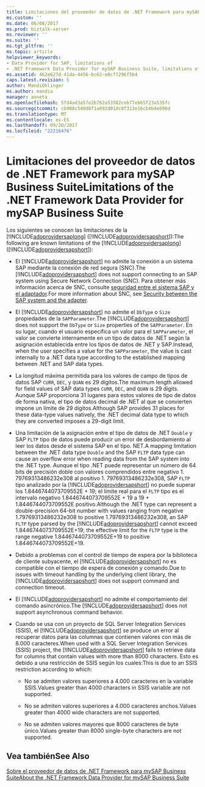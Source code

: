 ```yaml
---
title: Limitaciones del proveedor de datos de .NET Framework para mySAP Business Suite | Documentos de Microsoft
ms.custom: ''
ms.date: 06/08/2017
ms.prod: biztalk-server
ms.reviewer: ''
ms.suite: ''
ms.tgt_pltfrm: ''
ms.topic: article
helpviewer_keywords:
- Data Provider for SAP, limitations of
- .NET Framework Data Provider for mySAP Business Suite, limitations of
ms.assetid: 462e627d-41da-4456-bc62-e8cf7296f5b4
caps.latest.revision: 5
author: MandiOhlinger
ms.author: mandia
manager: anneta
ms.openlocfilehash: 5fd4ad3a57e2b762a53582ceb77eb65f23a535fc
ms.sourcegitcommit: cb908c540d8f1a692d01dc8f313e16cb4b4e696d
ms.translationtype: MT
ms.contentlocale: es-ES
ms.lasthandoff: 09/20/2017
ms.locfileid: "22216476"
---
```

# <a name="limitations-of-the-net-framework-data-provider-for-mysap-business-suite"></a><span data-ttu-id="8f7bf-102">Limitaciones del proveedor de datos de .NET Framework para mySAP Business Suite</span><span class="sxs-lookup"><span data-stu-id="8f7bf-102">Limitations of the .NET Framework Data Provider for mySAP Business Suite</span></span>
<span data-ttu-id="8f7bf-103">Los siguientes se conocen las limitaciones de la [!INCLUDE[adoprovidersaplong](../../includes/adoprovidersaplong-md.md)] ([!INCLUDE[adoprovidersapshort](../../includes/adoprovidersapshort-md.md)]):</span><span class="sxs-lookup"><span data-stu-id="8f7bf-103">The following are known limitations of the [!INCLUDE[adoprovidersaplong](../../includes/adoprovidersaplong-md.md)] ([!INCLUDE[adoprovidersapshort](../../includes/adoprovidersapshort-md.md)]):</span></span>  
  
-   <span data-ttu-id="8f7bf-104">El [!INCLUDE[adoprovidersapshort](../../includes/adoprovidersapshort-md.md)] no admite la conexión a un sistema SAP mediante la conexión de red segura (SNC).</span><span class="sxs-lookup"><span data-stu-id="8f7bf-104">The [!INCLUDE[adoprovidersapshort](../../includes/adoprovidersapshort-md.md)] does not support connecting to an SAP system using Secure Network Connection (SNC).</span></span> <span data-ttu-id="8f7bf-105">Para obtener más información acerca de SNC, consulte [seguridad entre el sistema SAP y el adaptador](../../adapters-and-accelerators/adapter-sap/security-between-the-sap-system-and-the-adapter.md).</span><span class="sxs-lookup"><span data-stu-id="8f7bf-105">For more information about SNC, see [Security between the SAP system and the adapter](../../adapters-and-accelerators/adapter-sap/security-between-the-sap-system-and-the-adapter.md).</span></span>
  
-   <span data-ttu-id="8f7bf-106">El [!INCLUDE[adoprovidersapshort](../../includes/adoprovidersapshort-md.md)] no admite el `DbType` o `Size` propiedades de la `SAPParameter`.</span><span class="sxs-lookup"><span data-stu-id="8f7bf-106">The [!INCLUDE[adoprovidersapshort](../../includes/adoprovidersapshort-md.md)] does not support the `DbType` or `Size` properties of the `SAPParameter`.</span></span> <span data-ttu-id="8f7bf-107">En su lugar, cuando el usuario especifica un valor para el `SAPParameter`, el valor se convierte internamente en un tipo de datos de .NET según la asignación establecida entre los tipos de datos de .NET y SAP.</span><span class="sxs-lookup"><span data-stu-id="8f7bf-107">Instead, when the user specifies a value for the `SAPParameter`, the value is cast internally to a .NET data type according to the established mapping between .NET and SAP data types.</span></span>  
  
-   <span data-ttu-id="8f7bf-108">La longitud máxima permitida para los valores de campo de tipos de datos SAP `CURR`, `DEC`, y `QUAN` es 29 dígitos.</span><span class="sxs-lookup"><span data-stu-id="8f7bf-108">The maximum length allowed for field values of SAP data types `CURR`, `DEC`, and `QUAN` is 29 digits.</span></span> <span data-ttu-id="8f7bf-109">Aunque SAP proporciona 31 lugares para estos valores de tipo de datos de forma nativa, el tipo de datos decimal de .NET al que se convierten impone un límite de 29 dígitos.</span><span class="sxs-lookup"><span data-stu-id="8f7bf-109">Although SAP provides 31 places for these data-type values natively, the .NET decimal data type to which they are converted imposes a 29-digit limit.</span></span>  
  
-   <span data-ttu-id="8f7bf-110">Una limitación de la asignación entre el tipo de datos de .NET `Double` y SAP `FLTP` tipo de datos puede producir un error de desbordamiento al leer los datos desde el sistema SAP en el tipo. NET.</span><span class="sxs-lookup"><span data-stu-id="8f7bf-110">A mapping limitation between the .NET data type `Double` and the SAP `FLTP` data type can cause an overflow error when reading data from the SAP system into the .NET type.</span></span> <span data-ttu-id="8f7bf-111">Aunque el tipo .NET puede representar un número de 64 bits de precisión doble con valores comprendidos entre negativo 1. 79769313486232e308 al positivo 1. 79769313486232e308, SAP `FLTP` tipo analizado por la [!INCLUDE[adoprovidersapshort](../../includes/adoprovidersapshort-md.md)] no puede superar los 1.8446744073709552E + 19; el límite real para el `FLTP` tipo es el intervalo negativo 1.8446744073709552E + 19 a 19 + 1.8446744073709552E positivo.</span><span class="sxs-lookup"><span data-stu-id="8f7bf-111">Although the .NET type can represent a double-precision 64-bit number with values ranging from negative 1.79769313486232e308 to positive 1.79769313486232e308, an SAP `FLTP` type parsed by the [!INCLUDE[adoprovidersapshort](../../includes/adoprovidersapshort-md.md)] cannot exceed 1.8446744073709552E+19; the effective limit for the `FLTP` type is the range negative 1.8446744073709552E+19 to positive 1.8446744073709552E+19.</span></span>  
  
-   <span data-ttu-id="8f7bf-112">Debido a problemas con el control de tiempo de espera por la biblioteca de cliente subyacente, el [!INCLUDE[adoprovidersapshort](../../includes/adoprovidersapshort-md.md)] no es compatible con el tiempo de espera de conexión y comando.</span><span class="sxs-lookup"><span data-stu-id="8f7bf-112">Due to issues with timeout handling by the underlying client library, the [!INCLUDE[adoprovidersapshort](../../includes/adoprovidersapshort-md.md)] does not support command and connection timeout.</span></span>  
  
-   <span data-ttu-id="8f7bf-113">El [!INCLUDE[adoprovidersapshort](../../includes/adoprovidersapshort-md.md)] no admite el comportamiento del comando asincrónico.</span><span class="sxs-lookup"><span data-stu-id="8f7bf-113">The [!INCLUDE[adoprovidersapshort](../../includes/adoprovidersapshort-md.md)] does not support asynchronous command behavior.</span></span>  
  
-   <span data-ttu-id="8f7bf-114">Cuando se usa con un proyecto de SQL Server Integration Services (SSIS), el [!INCLUDE[adoprovidersapshort](../../includes/adoprovidersapshort-md.md)] se produce un error al recuperar datos para las columnas que contienen valores con más de 8.000 caracteres.</span><span class="sxs-lookup"><span data-stu-id="8f7bf-114">When used with a SQL Server Integration Services (SSIS) project, the [!INCLUDE[adoprovidersapshort](../../includes/adoprovidersapshort-md.md)] fails to retrieve data for columns that contain values with more than 8000 characters.</span></span> <span data-ttu-id="8f7bf-115">Esto es debido a una restricción de SSIS según los cuales:</span><span class="sxs-lookup"><span data-stu-id="8f7bf-115">This is due to an SSIS restriction according to which:</span></span>  
  
    -   <span data-ttu-id="8f7bf-116">No se admiten valores superiores a 4.000 caracteres en la variable SSIS.</span><span class="sxs-lookup"><span data-stu-id="8f7bf-116">Values greater than 4000 characters in SSIS variable are not supported.</span></span>  
  
    -   <span data-ttu-id="8f7bf-117">No se admiten valores superiores a 4.000 caracteres anchos.</span><span class="sxs-lookup"><span data-stu-id="8f7bf-117">Values greater than 4000 wide characters are not supported.</span></span>  
  
    -   <span data-ttu-id="8f7bf-118">No se admiten valores mayores que 8000 caracteres de byte único.</span><span class="sxs-lookup"><span data-stu-id="8f7bf-118">Values greater than 8000 single-byte characters are not supported.</span></span>  
  
## <a name="see-also"></a><span data-ttu-id="8f7bf-119">Vea también</span><span class="sxs-lookup"><span data-stu-id="8f7bf-119">See Also</span></span>  
 [<span data-ttu-id="8f7bf-120">Sobre el proveedor de datos de .NET Framework para mySAP Business Suite</span><span class="sxs-lookup"><span data-stu-id="8f7bf-120">About the .NET Framework Data Provider for mySAP Business Suite</span></span>](../../adapters-and-accelerators/adapter-sap/about-the-net-framework-data-provider-for-mysap-business-suite.md)